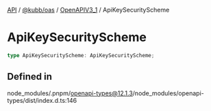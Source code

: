 [API](../../../../../packages.md) / [@kubb/oas](../../../index.md) / [OpenAPIV3\_1](../index.md) / ApiKeySecurityScheme

# ApiKeySecurityScheme

```ts
type ApiKeySecurityScheme: ApiKeySecurityScheme;
```

## Defined in

node\_modules/.pnpm/openapi-types@12.1.3/node\_modules/openapi-types/dist/index.d.ts:146
